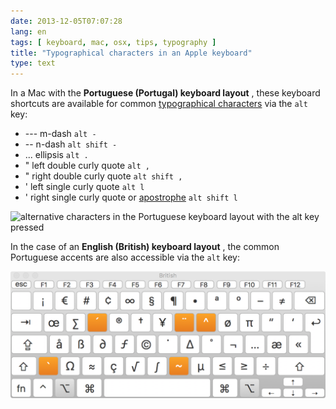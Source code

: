 ```yaml
---
date: 2013-12-05T07:07:28
lang: en
tags: [ keyboard, mac, osx, tips, typography ]
title: "Typographical characters in an Apple keyboard"
type: text
---
```


In a Mac with the **Portuguese (Portugal) keyboard layout** , these
keyboard shortcuts are available for common [typographical
characters](https://hugo.ferreira.cc/hyphen-ndash-mdash/) via the
` alt ` key:

-   ---    m-dash ` alt - `
-   --      n-dash ` alt shift - `
-   ...    ellipsis ` alt . `
-   "      left double curly quote ` alt , `
-   "      right double curly quote ` alt shift , `
-   '      left single curly quote ` alt l `
-   '      right single curly quote or
    [apostrophe](http://en.wikipedia.org/wiki/Apostrophe#Unicode)
    ` alt shift l `

![alternative characters in the Portuguese keyboard layout with the `alt` key pressed](http://media.tumblr.com/785d51958c6fbbcc142a82eee28fd854/tumblr_inline_mxcflx590N1qz81r1.png)

In the case of an **English (British) keyboard layout** , the common
Portuguese accents are also accessible via the ` alt ` key:

![alternative characters in the British keyboard layout with the `alt` key pressed](keyboard-layout-british-alt.png)

